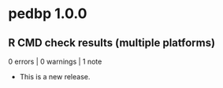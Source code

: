 # pedbp 1.0.0

## R CMD check results (multiple platforms)

0 errors | 0 warnings | 1 note

* This is a new release.
